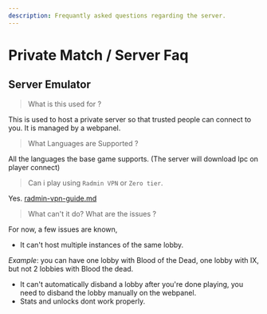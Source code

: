 ```yaml
---
description: Frequantly asked questions regarding the server.
---
```


# Private Match / Server Faq

## Server Emulator

> What is this used for ?

This is used to host a private server so that trusted people can connect to you. It is managed by a webpanel.

> What Languages are Supported ?

All the languages the base game supports. (The server will download lpc on player connect)

> Can i play using `Radmin VPN` or `Zero tier`.

Yes.  [radmin-vpn-guide.md](radmin-vpn-guide.md "mention")

> What can't it do? What are the issues ?

For now, a few issues are known,

* It can't host multiple instances of the same lobby.

_Example_: you can have one lobby with Blood of the Dead, one lobby with IX, but not 2 lobbies with Blood the dead.

* It can't automatically disband a lobby after you're done playing,  you need to disband the lobby manually on the webpanel.
* Stats and unlocks dont work properly.

